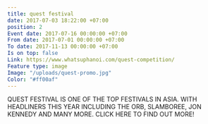 ```yaml
---
title: quest festival
date: 2017-07-03 18:22:00 +07:00
position: 2
Event date: 2017-07-16 00:00:00 +07:00
From date: 2017-07-01 00:00:00 +07:00
To date: 2017-11-13 00:00:00 +07:00
Is on top: false
Link: https://www.whatsuphanoi.com/quest-competition/
Feature type: image
Image: "/uploads/quest-promo.jpg"
Color: "#ff00af"
---
```


QUEST FESTIVAL IS ONE OF THE TOP FESTIVALS IN ASIA. WITH HEADLINERS THIS YEAR INCLUDING THE ORB, SLAMBOREE, JON KENNEDY AND MANY MORE. CLICK HERE TO FIND OUT MORE!
